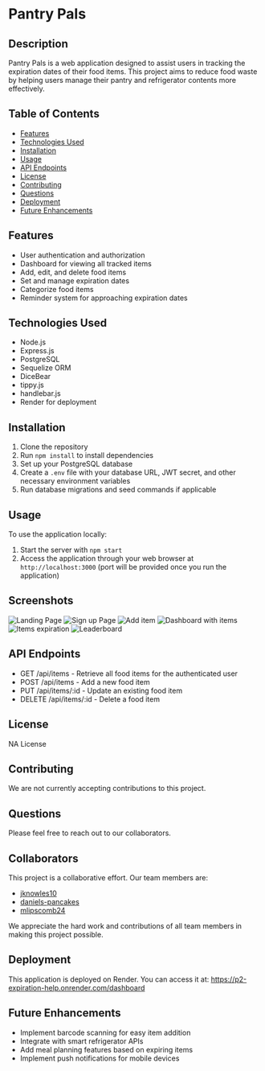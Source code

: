 # Pantry Pals

## Description
Pantry Pals is a web application designed to assist users in tracking the expiration dates of their food items. This project aims to reduce food waste by helping users manage their pantry and refrigerator contents more effectively.

## Table of Contents
* [Features](#features)
* [Technologies Used](#technologies-used)
* [Installation](#installation)
* [Usage](#usage)
* [API Endpoints](#api-endpoints)
* [License](#license)
* [Contributing](#contributing)
* [Questions](#questions)
* [Deployment](#deployment)
* [Future Enhancements](#future-enhancements)

## Features
- User authentication and authorization
- Dashboard for viewing all tracked items
- Add, edit, and delete food items
- Set and manage expiration dates
- Categorize food items
- Reminder system for approaching expiration dates

## Technologies Used
- Node.js
- Express.js
- PostgreSQL
- Sequelize ORM
- DiceBear
- tippy.js
- handlebar.js
- Render for deployment

## Installation
1. Clone the repository
2. Run `npm install` to install dependencies
3. Set up your PostgreSQL database
4. Create a `.env` file with your database URL, JWT secret, and other necessary environment variables
5. Run database migrations and seed commands if applicable

## Usage
To use the application locally:
1. Start the server with `npm start`
2. Access the application through your web browser at `http://localhost:3000` (port will be provided once you run the application)

## Screenshots
![Landing Page](./public/assets/pp1.png)
![Sign up Page](./public/assets/pp2.png)
![Add item](./public/assets/pp3.png)
![Dashboard with items](./public/assets/pp4.png)
![Items expiration](./public/assets/pp5.png)
![Leaderboard](./public/assets/pp6.png)



## API Endpoints

- GET /api/items - Retrieve all food items for the authenticated user
- POST /api/items - Add a new food item
- PUT /api/items/:id - Update an existing food item
- DELETE /api/items/:id - Delete a food item

## License
NA License

## Contributing
We are not currently accepting contributions to this project.


## Questions

Please feel free to reach out to our collaborators.

## Collaborators

This project is a collaborative effort. Our team members are:

- [jknowles10](https://github.com/jknowles10)
- [daniels-pancakes](https://github.com/daniels-pancakes)
- [mlipscomb24](https://github.com/mlipscomb24)

We appreciate the hard work and contributions of all team members in making this project possible.


## Deployment
This application is deployed on Render. You can access it at:
https://p2-expiration-help.onrender.com/dashboard

## Future Enhancements
- Implement barcode scanning for easy item addition
- Integrate with smart refrigerator APIs
- Add meal planning features based on expiring items
- Implement push notifications for mobile devices
